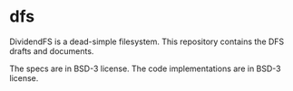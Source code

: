 # dfs
DividendFS is a dead-simple filesystem. This repository contains the DFS drafts and documents.

The specs are in BSD-3 license.
The code implementations are in BSD-3 license.
